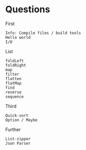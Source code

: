 Questions
=========

First
```
Info: Compile files / build tools
Hello world
I/O
```

List
```
foldLeft
foldRight
map
filter
flatten
flatMap
find
reverse
sequence
```

Third
```
Quick-sort
Option / Maybe
```

Further
```
List-zipper
Json Parser
```